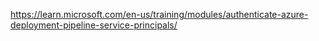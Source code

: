 https://learn.microsoft.com/en-us/training/modules/authenticate-azure-deployment-pipeline-service-principals/